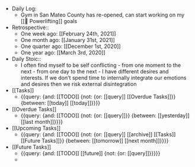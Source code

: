 - Daily Log:
    - Gym in San Mateo County has re-opened, can start working on my [[🍖 Powerlifting]] goals
- Retrospective::
    - One week ago: [[February 24th, 2021]]
    - One month ago: [[January 31st, 2021]]
    - One quarter ago: [[December 1st, 2020]]
    - One year ago: [[March 3rd, 2020]]
- Daily Stoic::
    - I often find myself to be self conflicting - from one moment to the next - from one day to the next - I have different desires and interests. If we don't spend time to internally integrate our emotions and desires then we risk external disintegration
- [[Tasks]]
    - {{query: {and: [[TODO]] {not: {or: [[query]] [[Overdue Tasks]]}} {between: [[today]] [[today]]}}}}
- [[Overdue Tasks]]
    - {{query: {and: [[TODO]] {not: {or: [[query]]}} {between: [[yesterday]] [[last month]]}}}}
- [[Upcoming Tasks]]
    - {{query: {and: [[TODO]] {not: {or: [[query]] [[archive]] [[Tasks]] [[Future Tasks]]}} {between: [[tomorrow]] [[next month]]}}}}
- [[Future Tasks]]
    - {{query: {and: [[TODO]] [[future]] {not: {or: [[query]]}}}}}
    - 
